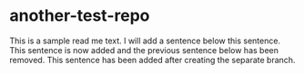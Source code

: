 # another-test-repo

This is a sample read me text.
I will add a sentence below this sentence.
This sentence is now added and the previous sentence below has been removed.
This sentence has been added after creating the separate branch.
